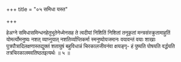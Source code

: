 +++
title = "०५ समिधा यस्त"

+++

हेअग्ने समिधासमिन्धनहेतुभूतेनेध्मेनसह ते त्वदीयां निशितिं निशितां तनूकृतां मन्त्रसंस्क्रुतामाहुतिं योमर्त्योमनुष्यः नशत् व्याप्नुयात् नशतिर्व्याप्तिकर्मा स्मनुष्योयजमानः वयावन्तं वयाः शाखाः पुत्रपौत्रादिलक्षणास्तद्युक्तं शतायुषं बहुविधान्नं चिरकालजीवनंवा क्षयङ्गृ- हं पुष्यति पोषयति वर्द्धयति तत्रचिरकालमवतिष्ठतइत्यर्थः ॥ ५ ॥